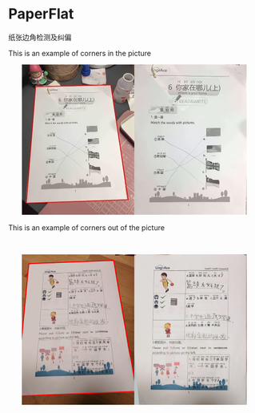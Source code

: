 # PaperFlat
纸张边角检测及纠偏

This is an example of corners in the picture


<p align="center">
    <img height="300"  src="img/1.png">
</p>


This is an example of corners out of the picture

<br>
<p align="center">
    <img height="300" src="img/2.png"/>
</p>
